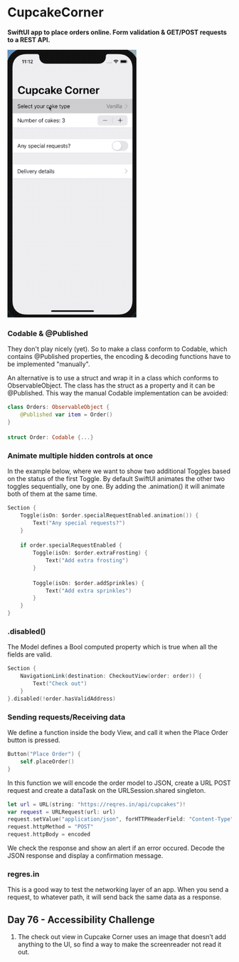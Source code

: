 # CupcakeCorner

**SwiftUI app to place orders online. Form validation & GET/POST requests to a REST API.**

![GIF](gif.gif)


### Codable & @Published
They don't play nicely (yet). So to make a class conform to Codable, which contains @Published properties, the encoding & decoding functions have to be implemented "manually".

An alternative is to use a struct and wrap it in a class which conforms to ObservableObject. The class has the struct as a property and it can be @Published. This way the manual Codable implementation can be avoided:

```Swift
class Orders: ObservableObject {
    @Published var item = Order()
}

struct Order: Codable {...} 
```


### Animate multiple hidden controls at once
In the example below, where we want to show two additional Toggles based on the status of the first Toggle. By default SwiftUI animates the other two toggles sequentially, one by one. By adding the .animation() it will animate both of them at the same time.

```swift
Section {
	Toggle(isOn: $order.specialRequestEnabled.animation()) {
	    Text("Any special requests?")
	}

	if order.specialRequestEnabled {
	    Toggle(isOn: $order.extraFrosting) {
	        Text("Add extra frosting")
	    }

	    Toggle(isOn: $order.addSprinkles) {
	        Text("Add extra sprinkles")
	    }
	}
}
```

### .disabled()
The Model defines a Bool computed property which is true when all the fields are valid. 

```swift
Section {
    NavigationLink(destination: CheckoutView(order: order)) {
        Text("Check out")
    }
}.disabled(!order.hasValidAddress)

```

### Sending requests/Receiving data
We define a function inside the body View, and call it when the Place Order button is pressed.

```Swift
Button("Place Order") {
    self.placeOrder()
} 
```

In this function we will encode the order model to JSON, create a URL POST request and create a dataTask on the URLSession.shared singleton.

```Swift
let url = URL(string: "https://reqres.in/api/cupcakes")!
var request = URLRequest(url: url)
request.setValue("application/json", forHTTPHeaderField: "Content-Type")
request.httpMethod = "POST"
request.httpBody = encoded 
```

We check the response and show an alert if an error occured. Decode the JSON response and display a confirmation message.

### regres.in
This is a good way to test the networking layer of an app. When you send a request, to whatever path, it will send back the same data as a response.

## Day 76 - Accessibility Challenge
1. The check out view in Cupcake Corner uses an image that doesn’t add anything to the UI, so find a way to make the screenreader not read it out.
